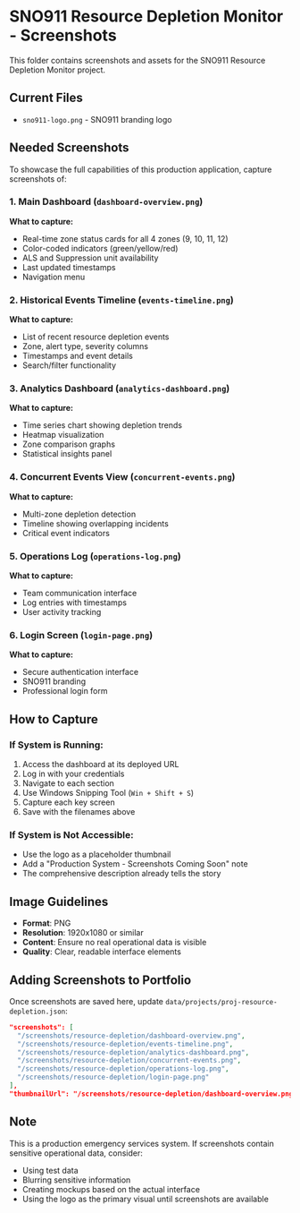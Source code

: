 # SNO911 Resource Depletion Monitor - Screenshots

This folder contains screenshots and assets for the SNO911 Resource Depletion Monitor project.

## Current Files

- `sno911-logo.png` - SNO911 branding logo

## Needed Screenshots

To showcase the full capabilities of this production application, capture screenshots of:

### 1. Main Dashboard (`dashboard-overview.png`)
**What to capture:**
- Real-time zone status cards for all 4 zones (9, 10, 11, 12)
- Color-coded indicators (green/yellow/red)
- ALS and Suppression unit availability
- Last updated timestamps
- Navigation menu

### 2. Historical Events Timeline (`events-timeline.png`)
**What to capture:**
- List of recent resource depletion events
- Zone, alert type, severity columns
- Timestamps and event details
- Search/filter functionality

### 3. Analytics Dashboard (`analytics-dashboard.png`)
**What to capture:**
- Time series chart showing depletion trends
- Heatmap visualization
- Zone comparison graphs
- Statistical insights panel

### 4. Concurrent Events View (`concurrent-events.png`)
**What to capture:**
- Multi-zone depletion detection
- Timeline showing overlapping incidents
- Critical event indicators

### 5. Operations Log (`operations-log.png`)
**What to capture:**
- Team communication interface
- Log entries with timestamps
- User activity tracking

### 6. Login Screen (`login-page.png`)
**What to capture:**
- Secure authentication interface
- SNO911 branding
- Professional login form

## How to Capture

### If System is Running:
1. Access the dashboard at its deployed URL
2. Log in with your credentials
3. Navigate to each section
4. Use Windows Snipping Tool (`Win + Shift + S`)
5. Capture each key screen
6. Save with the filenames above

### If System is Not Accessible:
- Use the logo as a placeholder thumbnail
- Add a "Production System - Screenshots Coming Soon" note
- The comprehensive description already tells the story

## Image Guidelines

- **Format**: PNG
- **Resolution**: 1920x1080 or similar
- **Content**: Ensure no real operational data is visible
- **Quality**: Clear, readable interface elements

## Adding Screenshots to Portfolio

Once screenshots are saved here, update `data/projects/proj-resource-depletion.json`:

```json
"screenshots": [
  "/screenshots/resource-depletion/dashboard-overview.png",
  "/screenshots/resource-depletion/events-timeline.png",
  "/screenshots/resource-depletion/analytics-dashboard.png",
  "/screenshots/resource-depletion/concurrent-events.png",
  "/screenshots/resource-depletion/operations-log.png",
  "/screenshots/resource-depletion/login-page.png"
],
"thumbnailUrl": "/screenshots/resource-depletion/dashboard-overview.png"
```

## Note

This is a production emergency services system. If screenshots contain sensitive operational data, consider:
- Using test data
- Blurring sensitive information
- Creating mockups based on the actual interface
- Using the logo as the primary visual until screenshots are available
